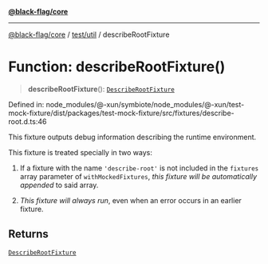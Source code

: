 [**@black-flag/core**](../../../README.md)

***

[@black-flag/core](../../../README.md) / [test/util](../README.md) / describeRootFixture

# Function: describeRootFixture()

> **describeRootFixture**(): [`DescribeRootFixture`](../type-aliases/DescribeRootFixture.md)

Defined in: node\_modules/@-xun/symbiote/node\_modules/@-xun/test-mock-fixture/dist/packages/test-mock-fixture/src/fixtures/describe-root.d.ts:46

This fixture outputs debug information describing the runtime environment.

This fixture is treated specially in two ways:

1. If a fixture with the name `'describe-root'` is not included in the
   `fixtures` array parameter of `withMockedFixtures`, _this fixture will be
   automatically appended_ to said array.

2. _This fixture will always run_, even when an error occurs in an earlier
   fixture.

## Returns

[`DescribeRootFixture`](../type-aliases/DescribeRootFixture.md)
